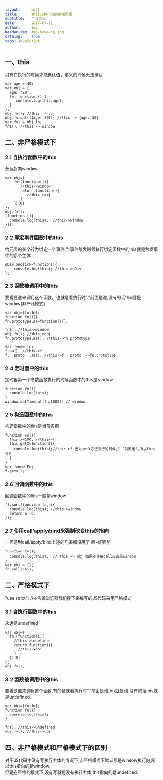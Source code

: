 ```yaml
---
layout:     post
title:      this几种不同的使用场景
subtitle:   学习笔记
date:       2017-07-11
author:     Ywg
header-img: img/home-bg.jpg
catalog:    true
tags: JavaScript 
---
```



## 一、this
只有在执行的时候才能确认值，定义的时候无法确认
```
var age = 40;
var obj = {
  age: '20',
  fn: function () {
     console.log(this.age);
  }
};
obj.fn(); //this -> obj
obj.fn.call({age: 30}); //this -> {age: 30}
var fn1 = obj.fn;
fn1(); //this -> window
```

## 二、非严格模式下

### 2.1 自执行函数中的this
永远指向window
```
var obj={
    fn:(function(i){
       //this->window
       return function(){
          //this->obj
       }
    })(0)
};
obj.fn();
(function (){
  console.log(this);  //this->window
})()
```

### 2.2 绑定事件函数中的this
给元素的某个行为绑定一个事件,当事件触发时候执行绑定函数中的this就是触发事件的那个主体
```
oDiv.onclick=function(){
	console.log(this); //this->oDiv
};
```

### 2.3 函数被调用中的this
要看是谁来调用这个函数。也就是看执行时”.”前面是谁,没有的话this就是window(非严格模式)
```
var obj={fn:fn};
function fn(){}
fn.prototype.aa=function(){};

fn(); //this->window
obj.fn(); //this->obj
fn.prototype.aa(); //this->fn.prototype

var f=new fn;
f.aa(); //this->f
f.__proto__.aa(); //this->f.__proto__->fn.prototype
```

### 2.4 定时器中的this
定时器第一个参数函数执行的时候函数中的this是window
```
function fn(){
  console.log(this);
}
window.setTimeout(fn,1000); // window
```

### 2.5 构造函数中的this
构造函数中的this是当前实例
```
function Fn(){
  this.x=100; //this->f
  this.getX=function(){
    console.log(this);//this->f 因为getX方法执行的时候,"."前面是f,所以this是f
  }
}
var f=new Fn;
f.getX();
```
### 2.6 回调函数中的this
回调函数中的this一般是window
```
[].sort(function (a,b){
  console.log(this); //this->window
  return a -b;
});
```

### 2.7 使用call/apply/bind来强制改变this的指向
一但遇到call/apply/bind上述的几条都没用了 额~好强势
```
function fn(){
  console.log(this);  // this => obj 如果不使用call应该是window
}
var obj = {};
fn.call(obj);
```

## 三、严格模式下
"use strict"; //->告诉浏览器我们接下来编写的JS代码采用严格模式

### 3.1 自执行函数中的this
永远是undefined
```
var obj={
  fn:(function(i){
    //this->undefined
    return function(){
      //this->obj
    }
  })(0)
};
obj.fn();
```

### 3.2 函数被调用中的this
要看是谁来调用这个函数,有的话就看执行时”.”前面是谁this就是谁,没有的话this就是undefined.
```
var obj={fn:fn};
function fn(){
  console.log(this);
}

fn(); //this->undefined
obj.fn(); //this->obj
```

## 四、非严格模式和严格模式下的区别
对于JS代码中没有写执行主体的情况下,非严格模式下默认都是window执行的,所以this指向的是window.<br>
但是在严格的模式下,没有写就是没有执行主体,this指向的是undefined.
